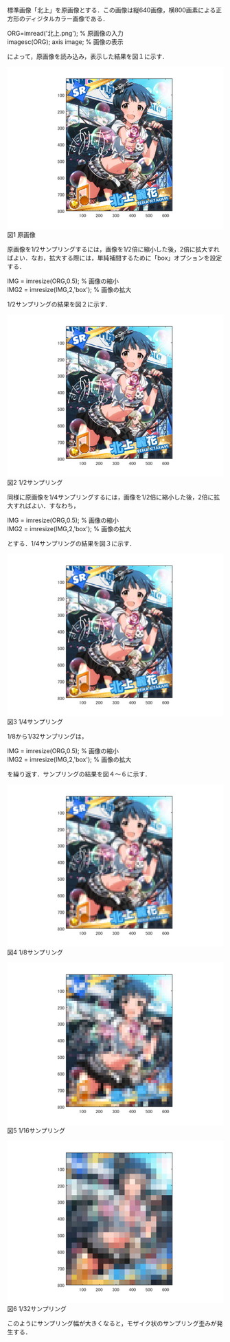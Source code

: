 標準画像「北上」を原画像とする．この画像は縦640画像，横800画素による正方形のディジタルカラー画像である．

ORG=imread('北上.png'); % 原画像の入力  
imagesc(ORG); axis image; % 画像の表示

によって，原画像を読み込み，表示した結果を図１に示す．

![原画像](https://github.com/pon03/lecture_image_processing/blob/master/%E8%AA%B2%E9%A1%8C%EF%BC%91/%E8%AA%B2%E9%A1%8C1-1.png?raw=true) 
図1 原画像

原画像を1/2サンプリングするには，画像を1/2倍に縮小した後，2倍に拡大すればよい．なお，拡大する際には，単純補間するために「box」オプションを設定する．

IMG = imresize(ORG,0.5); % 画像の縮小  
IMG2 = imresize(IMG,2,'box'); % 画像の拡大

1/2サンプリングの結果を図２に示す．

![原画像](https://github.com/pon03/lecture_image_processing/blob/master/%E8%AA%B2%E9%A1%8C%EF%BC%91/%E8%AA%B2%E9%A1%8C1-2.png?raw=true)
                                                  図2 1/2サンプリング

同様に原画像を1/4サンプリングするには，画像を1/2倍に縮小した後，2倍に拡大すればよい．すなわち，

IMG = imresize(ORG,0.5); % 画像の縮小  
IMG2 = imresize(IMG,2,'box'); % 画像の拡大

とする．1/4サンプリングの結果を図３に示す．

![原画像](https://github.com/pon03/lecture_image_processing/blob/master/%E8%AA%B2%E9%A1%8C%EF%BC%91/%E8%AA%B2%E9%A1%8C1-3.png?raw=true)
                                                  図3 1/4サンプリング

1/8から1/32サンプリングは，

IMG = imresize(ORG,0.5); % 画像の縮小  
IMG2 = imresize(IMG,2,'box'); % 画像の拡大

を繰り返す．サンプリングの結果を図４～６に示す．

![原画像](https://github.com/pon03/lecture_image_processing/blob/master/%E8%AA%B2%E9%A1%8C%EF%BC%91/%E8%AA%B2%E9%A1%8C1-4.png?raw=true)
                                                  図4 1/8サンプリング

![原画像](https://github.com/pon03/lecture_image_processing/blob/master/%E8%AA%B2%E9%A1%8C%EF%BC%91/%E8%AA%B2%E9%A1%8C1-5.png?raw=true)
                                                  図5 1/16サンプリング

![原画像](https://github.com/pon03/lecture_image_processing/blob/master/%E8%AA%B2%E9%A1%8C%EF%BC%91/%E8%AA%B2%E9%A1%8C1-6.png?raw=true)
                                                  図6 1/32サンプリング

このようにサンプリング幅が大きくなると，モザイク状のサンプリング歪みが発生する．
